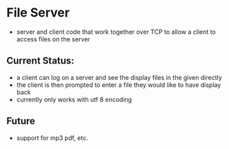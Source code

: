 # File Server

- server and client code that work together over TCP to allow a client to access files on the server

## Current Status:

- a client can log on a server and see the display files in the given directly
- the client is then prompted to enter a file they would like to have display back
- currently only works with utf 8 encoding

## Future
- support for mp3 pdf, etc.